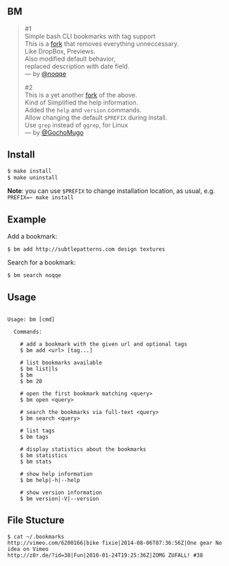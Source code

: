 ## BM

> \#1<br>
>  Simple bash CLI bookmarks with tag support<br>
>  This is a [fork][fork-1] that removes everything unneccessary.<br>
>  Like DropBox, Previews.<br>
>  Also modified default behavior,<br>
>  replaced description with date field.<br>
>  &mdash; by [@noqqe](https://github.com/noqqe)
>
> \#2<br>
>  This is a yet another [fork][fork-2] of the above.<br>
>  Kind of Simplified the help information.<br>
>  Added the `help` and `version` commands.<br>
>  Allow changing the default `$PREFIX` during install.<br>
>  Use `grep` instead of `ggrep`, for Linux<br>
>  &mdash; by [@GochoMugo](https://github.com/GochoMugo)

[fork-1]:https://github.com/tj/bm
[fork-2]:https://github.com/noqqe/bm


## Install

```bash
$ make install
$ make uninstall
```

**Note**: you can use `$PREFIX` to change installation location,
as usual, e.g. `PREFIX=~ make install`


## Example

  Add a bookmark:

    $ bm add http://subtlepatterns.com design textures

  Search for a bookmark:

    $ bm search noqqe

## Usage

```

Usage: bm [cmd]

  Commands:

    # add a bookmark with the given url and optional tags
    $ bm add <url> [tag...]

    # list bookmarks available
    $ bm list|ls
    $ bm
    $ bm 20

    # open the first bookmark matching <query>
    $ bm open <query>

    # search the bookmarks via full-text <query>
    $ bm search <query>

    # list tags
    $ bm tags

    # display statistics about the bookmarks
    $ bm statistics
    $ bm stats

    # show help information
    $ bm help|-h|--help

    # show version information
    $ bm version|-V|--version

```

## File Stucture

```
$ cat ~/.bookmarks
http://vimeo.com/6200166|bike fixie|2014-08-06T07:36:56Z|One gear No idea on Vimeo
http://z0r.de/?id=38|Fun|2010-01-24T19:25:36Z|ZOMG ZUFALL! #38
```
